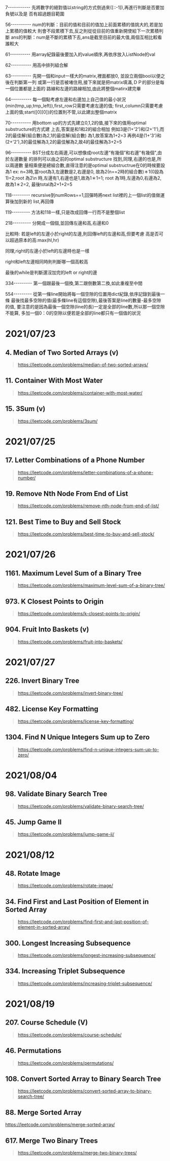 7-----------
先將數字的絕對值以string的方式倒過來([::-1]),再進行判斷是否要加負號以及是
否有超過題目範圍


56----------
num的判斷：目前的值和目前的值加上前面累積的值挑大的,若是加上累積的值較大
則會不段累積下去,反之則從從目前的值重新開使給下一次累積判斷
ans的判斷：num是不斷的累積下去,ans是截至目前的最大值,兩個互相比較看誰較大

61----------
用array紀錄最後要加入的value順序,再依序放入ListNode的val

62----------
用高中排列組合解

63----------
先開一個和input一樣大的matrix,裡面都放0, 並設立兩個bool以便之後在判斷第一列
或第一行是否被堵住用,接下來就是把matrix填滿,ＤＰ的部分是每一個位置都是上面的
路線和左邊的路線相加,由此將整個matirx建完畢

64----------
每一個點考慮左邊和右邊加上自己值的最小狀況(min(tmp_up,tmp_left)),first_row只需要考慮左邊的值;
first_column只需要考慮上面的值;start([0][0])的位置則不管,以此建出整個matrix

70----------
用bottom up的方式先建立0,1,2的值,接下來的值用optimal substructure的方式建
上去,答案是和1和2的組合相加
例如3是(1+'2')和(2+'1'),而2的最佳解(組合數)為2,1的最佳解(組合數)
為1,故答案為1+2=3
再例4是(1+'3')和(2+'2'),3的最佳解為3,2的最佳解為2,故4的最佳解為3+2=5

96----------
BST分成左右兩邊,可以想像成root左邊“有幾個”和右邊"有幾個",由於左邊數量
的排列可以由之前的optimal substructure 找到,同理,右邊的也是,所以兩邊數
量相乘便是總組合數,直得注意的是optimal substructrue在0的時候要設為1
ex:
n=3時,當root為3,左邊數是2,右邊是0, 故為2(n==2時的組合數)＊1(0設為1)=2;root 為2\n
時,左邊有1,右邊也是1,故為1＊1=1; root 為1時,左邊為0,右邊為2,故為1＊2=2,
最後total為2+1+2=5

118---------
recursive到numRows==1,回彈時將next list裡的上一個list的值做運算後加到新的
list,再回傳

119---------
方法和118一樣,只是改成回傳一行而不是整個list

218---------
分開成一個個,並回傳左邊和高,右邊和0

比較時:
若是left的左邊小於right的左邊,則回傳left的左邊和高,但要考慮
高是否可以超過原本的高:max(hl,hr)

同理,right的左邊小於left的左邊時也是一樣

right和left左邊相同時則判斷哪一個高較高

最後的while是判斷還沒加完的left or right的邊

334---------
第一個跟最後一個換,第二跟倒數第二換,如此重複至中間

554---------
從第一條line開始將每一個空隙的位置用dict紀錄,依序記錄到最後一條
最後找最多空隙的值(最多條line有這個空隙),最後答案是line的數量-最多空隙的值,
要注意的是因為最後一個空隙(line的長)一定是全部的line數,所以那一個空隙不能算,
多加一個0：0的空隙以便若是全部的line都只有一個值的狀況

# 2021/07/23
## 4. Median of Two Sorted Arrays (v)
> https://leetcode.com/problems/median-of-two-sorted-arrays/

## 11. Container With Most Water
> https://leetcode.com/problems/container-with-most-water/

## 15. 3Sum (v)
> https://leetcode.com/problems/3sum/


# 2021/07/25
## 17. Letter Combinations of a Phone Number
> https://leetcode.com/problems/letter-combinations-of-a-phone-number/

## 19. Remove Nth Node From End of List
> https://leetcode.com/problems/remove-nth-node-from-end-of-list/

## 121. Best Time to Buy and Sell Stock
> https://leetcode.com/problems/best-time-to-buy-and-sell-stock/

# 2021/07/26
## 1161. Maximum Level Sum of a Binary Tree
> https://leetcode.com/problems/maximum-level-sum-of-a-binary-tree/

## 973. K Closest Points to Origin
> https://leetcode.com/problems/k-closest-points-to-origin/

## 904. Fruit Into Baskets (v)
> https://leetcode.com/problems/fruit-into-baskets/

# 2021/07/27
## 226. Invert Binary Tree
> https://leetcode.com/problems/invert-binary-tree/

## 482. License Key Formatting
> https://leetcode.com/problems/license-key-formatting/

## 1304. Find N Unique Integers Sum up to Zero
> https://leetcode.com/problems/find-n-unique-integers-sum-up-to-zero/

# 2021/08/04

## 98. Validate Binary Search Tree
> https://leetcode.com/problems/validate-binary-search-tree/

## 45. Jump Game II
> https://leetcode.com/problems/jump-game-ii/

# 2021/08/12

## 48. Rotate Image
> https://leetcode.com/problems/rotate-image/

## 34. Find First and Last Position of Element in Sorted Array
> https://leetcode.com/problems/find-first-and-last-position-of-element-in-sorted-array/

## 300. Longest Increasing Subsequence
> https://leetcode.com/problems/longest-increasing-subsequence/

## 334. Increasing Triplet Subsequence
> https://leetcode.com/problems/increasing-triplet-subsequence/

# 2021/08/19
## 207. Course Schedule (V)
> https://leetcode.com/problems/course-schedule/

## 46. Permutations
> https://leetcode.com/problems/permutations/

## 108. Convert Sorted Array to Binary Search Tree
> https://leetcode.com/problems/convert-sorted-array-to-binary-search-tree/

## 88. Merge Sorted Array
https://leetcode.com/problems/merge-sorted-array/

## 617. Merge Two Binary Trees
> https://leetcode.com/problems/merge-two-binary-trees/
